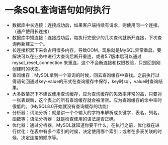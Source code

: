 # 一条SQL查询语句如何执行

* 数据库中长连接：连接成功后，如果客户端持续有请求，则使用同一个连接。（通产使用长连接）
* 数据库中短连接：连接成功后，每执行完很少的几次查询就断开连接，下次查询再新建立一个。
* 长连接积累下来会占用很多内存，导致OOM，现象就是MySQL异常重启。要解决可以在业务中进行大查询后断开重连，或者5.7版本后可以通过mysql_reset_connection 来重连，这个不会断连接和权限校验，只是回到刚创建时的状态。
* 查询缓存：MySQL拿到一个查询的时候，回去查询缓存中查找。之前执行过得语句回通过key-value的形式在查询缓存中保存，key时sql，value时查询结果。
* 大多数情况下不建议使用查询缓存，应为查询缓存的失效率非常的高，只要对一张表跟新，这个表上的所有查询缓存就会被清空。应为查询缓存的命中率时很低的。（MySQL8.0开始就没有查询缓存的功能）
* 分析器：词法分析：就是讲一个个输入的字符串解析成关键字，表名，列名，函数等；语法分析器：就是检查使用的语法是否正确。
* 优化器：通过分析器，MySQL就知道你要干什么，在执行之前，优化器在进行优化：在表中有多个索引的时候，决定使用哪个索引；或者在多表关联的时候，决定连接的顺序等。